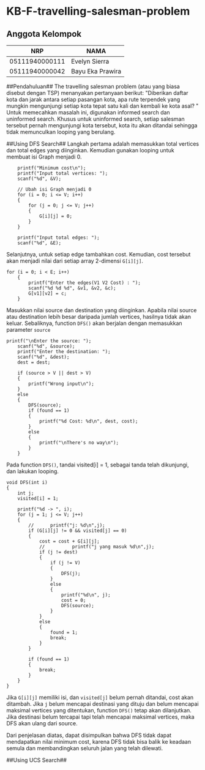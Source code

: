 # KB-F-travelling-salesman-problem #
## Anggota Kelompok ##

NRP | NAMA
------------- | -------------
05111940000111  | Evelyn Sierra
05111940000042  | Bayu Eka Prawira

##Pendahuluan##
The travelling salesman problem (atau yang biasa disebut dengan TSP) menanyakan pertanyaan berikut: "Diberikan daftar kota dan jarak antara setiap pasangan kota, apa rute terpendek yang mungkin mengunjungi setiap kota tepat satu kali dan kembali ke kota asal? " 
Untuk memecahkan masalah ini, digunakan informed search dan uninformed search. Khusus untuk uninformed search, setiap salesman tersebut pernah mengunjungi kota tersebut, kota itu akan ditandai sehingga tidak memunculkan looping yang berulang.

##Using DFS Search##
Langkah pertama adalah memasukkan total vertices dan total edges yang diinginkan. Kemudian gunakan looping untuk membuat isi Graph menjadi 0. 
```
	printf("Minimum cost\n");
	printf("Input total vertices: ");
	scanf("%d", &V);

	// Ubah isi Graph menjadi 0
	for (i = 0; i <= V; i++)
	{
		for (j = 0; j <= V; j++)
		{
			G[i][j] = 0;
		}
	}

	printf("Input total edges: ");
	scanf("%d", &E);
```

Selanjutnya, untuk setiap edge tambahkan cost. Kemudian, cost tersebut akan menjadi nilai dari setiap array 2-dimensi `G[i][j]`.
```
for (i = 0; i < E; i++)
	{
		printf("Enter the edges(V1 V2 Cost) : ");
		scanf("%d %d %d", &v1, &v2, &c);
		G[v1][v2] = c;
	}
```

Masukkan nilai source dan destination yang diinginkan. Apabila nilai source atau destination lebih besar daripada jumlah vertices, hasilnya tidak akan keluar. Sebaliknya, function `DFS()` akan berjalan dengan memasukkan parameter `source`
```
printf("\nEnter the source: ");
	scanf("%d", &source);
	printf("Enter the destination: ");
	scanf("%d", &dest);
	dest = dest;

	if (source > V || dest > V)
	{
		printf("Wrong input\n");
	}
	else
	{
		DFS(source);
		if (found == 1)
		{
			printf("%d Cost: %d\n", dest, cost);
		}
		else
		{
			printf("\nThere's no way\n");
		}
	}
```
Pada function `DFS()`, tandai visited[i] = 1, sebagai tanda telah dikunjungi, dan lakukan looping.
```
void DFS(int i)
{
	int j;
	visited[i] = 1;

	printf("%d -> ", i);
	for (j = 1; j <= V; j++)
	{
		//		printf("j: %d\n",j);
		if (G[i][j] != 0 && visited[j] == 0)
		{
			cost = cost + G[i][j];
			//			printf("j yang masuk %d\n",j);
			if (j != dest)
			{
				if (j != V)
				{
					DFS(j);
				}
				else
				{
					printf("%d\n", j);
					cost = 0;
					DFS(source);
				}
			}
			else
			{
				found = 1;
				break;
			}
		}

		if (found == 1)
		{
			break;
		}
	}
}
```
Jika `G[i][j]` memiliki isi, dan `visited[j]` belum pernah ditandai, cost akan ditambah. Jika `j` belum mencapai destinasi yang dituju dan belum mencapai maksimal vertices yang ditentukan, function `DFS()` tetap akan dilanjutkan. Jika destinasi belum tercapai tapi telah mencapai maksimal vertices, maka DFS akan ulang dari source. 

Dari penjelasan diatas, dapat disimpulkan bahwa DFS tidak dapat mendapatkan nilai minimum cost, karena DFS tidak bisa balik ke keadaan semula dan membandingkan seluruh jalan yang telah dilewati.


##Using UCS Search##

